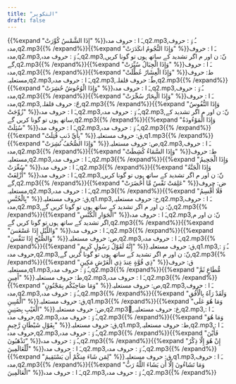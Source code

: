```yaml
---
title: "التكوير"
draft: false
---
```

 {{%expand "إِذَا الشَّمْسُ كُوِّرَتْ" %}}ـَ ا :  حروف مدہ,q2.mp3,ـُ و٘ :  حروف مدہ,q2.mp3{{% /expand%}}{{%expand "وَإِذَا النُّجُومُ انكَدَرَتْ" %}}ـَ ا :  حروف مدہ,q2.mp3,ـُ و٘ :  حروف مدہ,q2.mp3,نّ: ن اور م اگر تشدید کے ساتھ ہوں تو گونا کریں گے,q2.mp3{{% /expand%}}{{%expand "وَإِذَا الْجِبَالُ سُيِّرَتْ" %}}ـَ ا :  حروف مدہ,q2.mp3{{% /expand%}}{{%expand "وَإِذَا الْعِشَارُ عُطِّلَتْ" %}}ط: حروف مستعلیہ,q2.mp3,ـَ ا :  حروف مدہ,q2.mp3,طّ: حروف قلقلہ,q2.mp3{{% /expand%}}{{%expand "وَإِذَا الْوُحُوشُ حُشِرَتْ" %}}ـَ ا :  حروف مدہ,q2.mp3,ـُ و٘ :  حروف مدہ,q2.mp3{{% /expand%}}{{%expand "وَإِذَا الْبِحَارُ سُجِّرَتْ" %}}ـَ ا :  حروف مدہ,q2.mp3,جّ: حروف قلقلہ,q2.mp3{{% /expand%}}{{%expand "وَإِذَا النُّفُوسُ زُوِّجَتْ" %}}ـَ ا :  حروف مدہ,q2.mp3,ـُ و٘ :  حروف مدہ,q2.mp3,نّ: ن اور م اگر تشدید کے ساتھ ہوں تو گونا کریں گے,q2.mp3{{% /expand%}}{{%expand "وَإِذَا الْمَوْءُودَةُ سُئِلَتْ" %}}ـَ ا :  حروف مدہ,q2.mp3,ـُ و٘ :  حروف مدہ,q2.mp3{{% /expand%}}{{%expand "بِأَيِّ ذَنبٍ قُتِلَتْ" %}}ق: حروف مستعلیہ,q1.mp3{{% /expand%}}{{%expand "وَإِذَا الصُّحُفُ نُشِرَتْ" %}}ص: حروف مستعلیہ,q2.mp3,ـَ ا :  حروف مدہ,q2.mp3{{% /expand%}}{{%expand "وَإِذَا السَّمَاءُ كُشِطَتْ" %}}ط: حروف مستعلیہ,q2.mp3,ـَ ا :  حروف مدہ,q2.mp3{{% /expand%}}{{%expand "وَإِذَا الْجَحِيمُ سُعِّرَتْ" %}}ـَ ا :  حروف مدہ,q2.mp3{{% /expand%}}{{%expand "وَإِذَا الْجَنَّةُ أُزْلِفَتْ" %}}ـَ ا :  حروف مدہ,q2.mp3,نّ: ن اور م اگر تشدید کے ساتھ ہوں تو گونا کریں گے,q2.mp3{{% /expand%}}{{%expand "عَلِمَتْ نَفْسٌ مَّا أَحْضَرَتْ" %}}ض: حروف مستعلیہ,q2.mp3,ـَ ا :  حروف مدہ,q2.mp3{{% /expand%}}{{%expand "فَلَا أُقْسِمُ بِالْخُنَّسِ" %}}ق: حروف مستعلیہ,q1.mp3,خ: حروف مستعلیہ,q2.mp3,ـَ ا :  حروف مدہ,q2.mp3,نّ: ن اور م اگر تشدید کے ساتھ ہوں تو گونا کریں گے,q2.mp3{{% /expand%}}{{%expand "الْجَوَارِ الْكُنَّسِ" %}}ـَ ا :  حروف مدہ,q2.mp3,نّ: ن اور م اگر تشدید کے ساتھ ہوں تو گونا کریں گے,q2.mp3{{% /expand%}}{{%expand "وَاللَّيْلِ إِذَا عَسْعَسَ" %}}ـَ ا :  حروف مدہ,q2.mp3{{% /expand%}}{{%expand "وَالصُّبْحِ إِذَا تَنَفَّسَ" %}}ص: حروف مستعلیہ,q2.mp3,ـَ ا :  حروف مدہ,q2.mp3{{% /expand%}}{{%expand "إِنَّهُ لَقَوْلُ رَسُولٍ كَرِيمٍ" %}}ق: حروف مستعلیہ,q1.mp3,ـُ و٘ :  حروف مدہ,q2.mp3,نّ: ن اور م اگر تشدید کے ساتھ ہوں تو گونا کریں گے,q2.mp3{{% /expand%}}{{%expand "ذِي قُوَّةٍ عِندَ ذِي الْعَرْشِ مَكِينٍ" %}}ق: حروف مستعلیہ,q1.mp3,ـُ و٘ :  حروف مدہ,q2.mp3{{% /expand%}}{{%expand "مُّطَاعٍ ثَمَّ أَمِينٍ" %}}ط: حروف مستعلیہ,q2.mp3,ـَ ا :  حروف مدہ,q2.mp3{{% /expand%}}{{%expand "وَمَا صَاحِبُكُم بِمَجْنُونٍ" %}}ص: حروف مستعلیہ,q2.mp3,ـَ ا :  حروف مدہ,q2.mp3,ـُ و٘ :  حروف مدہ,q2.mp3{{% /expand%}}{{%expand "وَلَقَدْ رَآهُ بِالْأُفُقِ الْمُبِينِ" %}}ق: حروف مستعلیہ,q1.mp3{{% /expand%}}{{%expand "وَمَا هُوَ عَلَى الْغَيْبِ بِضَنِينٍ" %}}ض: حروف مستعلیہ,q2.mp3,ُغ: حروف مستعلیہ,q2.mp3,ـَ ا :  حروف مدہ,q2.mp3,ـُ و٘ :  حروف مدہ,q2.mp3{{% /expand%}}{{%expand "وَمَا هُوَ بِقَوْلِ شَيْطَانٍ رَّجِيمٍ" %}}ق: حروف مستعلیہ,q1.mp3,ط: حروف مستعلیہ,q2.mp3,ـَ ا :  حروف مدہ,q2.mp3,ـُ و٘ :  حروف مدہ,q2.mp3{{% /expand%}}{{%expand "فَأَيْنَ تَذْهَبُونَ" %}}ـُ و٘ :  حروف مدہ,q2.mp3{{% /expand%}}{{%expand "إِنْ هُوَ إِلَّا ذِكْرٌ لِّلْعَالَمِينَ" %}}ـَ ا :  حروف مدہ,q2.mp3,ـُ و٘ :  حروف مدہ,q2.mp3{{% /expand%}}{{%expand "لِمَن شَاءَ مِنكُمْ أَن يَسْتَقِيمَ" %}}ق: حروف مستعلیہ,q1.mp3,ـَ ا :  حروف مدہ,q2.mp3{{% /expand%}}{{%expand "وَمَا تَشَاءُونَ إِلَّا أَن يَشَاءَ اللَّهُ رَبُّ الْعَالَمِينَ" %}}ـَ ا :  حروف مدہ,q2.mp3,ـُ و٘ :  حروف مدہ,q2.mp3{{% /expand%}}